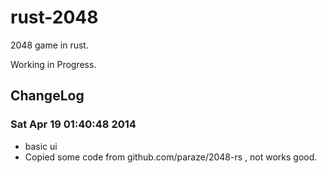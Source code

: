 # rust-2048

2048 game in rust.

Working in Progress.

## ChangeLog

### Sat Apr 19 01:40:48 2014

* basic ui
* Copied some code from github.com/paraze/2048-rs , not works good.
